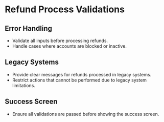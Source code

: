# Refund Process Validations

## Error Handling
- Validate all inputs before processing refunds.
- Handle cases where accounts are blocked or inactive.

## Legacy Systems
- Provide clear messages for refunds processed in legacy systems.
- Restrict actions that cannot be performed due to legacy system limitations.

## Success Screen
- Ensure all validations are passed before showing the success screen.
